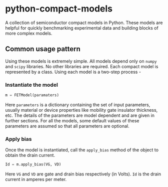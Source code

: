 # python-compact-models

A collection of semiconductor compact models in Python. 
These models are helpful for quickly benchmarking experimental data and building blocks of more complex models.

## Common usage pattern

Using these models is extremely simple. 
All models depend only on `numpy` and `scipy` libraries. 
No other libraries are required.
Each compact model is represented by a class. 
Using each model is a two-step process -

### Instantiate the model

```python
m = FETModel(paramaters)
```

Here `parameters` is a dictionary containing the set of input parameters, 
usually material or device properties like mobility gate insulator thickness, etc. 
The details of the parameters are model dependent and are given in further sections.
For all the models, some default values of these parameters are assumed so that all parameters are optional.

### Apply bias

Once the model is instantiated, call the `apply_bias` method of the object to obtain the drain current.

```python
Id = m.apply_bias(VG, VD)
```

Here `VG` and `VD` are gate and drain bias respectively (in Volts).
`Id` is the drain current in amperes per meter.
